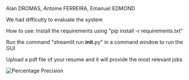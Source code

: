 Alan DROMAS, Antoine FERREIRA, Emanuel EDMOND

We had difficulty to evaluate the system

How to use:
Install the requirements using "pip install -r requirements.txt"

Run the command "streamlit run __init__.py" in a command window to run the GUI

Upload a pdf file of your resume and it will provide the most relevant jobs



![Percentage Precision](https://raw.githubusercontent.com/DROMASAlan/Job-Recommendation/main/Capture%20d'%C3%A9cran%202024-01-18%20153041.png)